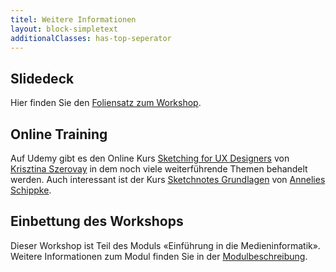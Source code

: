 ```yaml
---
titel: Weitere Informationen
layout: block-simpletext
additionalClasses: has-top-seperator
---
```


## Slidedeck
Hier finden Sie den [Foliensatz zum Workshop](https://cnoss.github.io/slides/presentations/misc/pen-and-paper/).

## Online Training
Auf Udemy gibt es den Online Kurs [Sketching for UX Designers](https://www.udemy.com/course/sketching-for-ux-designers/) von [Krisztina Szerovay](https://krisztina.szerovay.hu/) in dem noch viele weiterführende Themen behandelt werden. Auch interessant ist der Kurs [Sketchnotes Grundlagen](https://www.udemy.com/course/sketchnotes-grundlagen/) von [Annelies Schippke](http://meisterbar.de/).

## Einbettung des Workshops
Dieser Workshop ist Teil des Moduls «Einführung in die Medieninformatik». Weitere Informationen zum Modul finden Sie in der [Modulbeschreibung](https://www.medieninformatik.th-koeln.de/study/bachelor/moduls/ba_einfhrungindiemedieninformatik/). 
